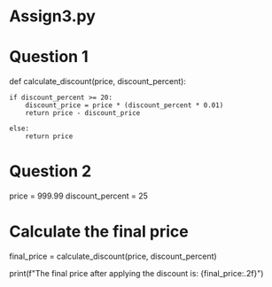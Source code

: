 # Assign3.py


# Question 1

def calculate_discount(price, discount_percent):

    if discount_percent >= 20:
        discount_price = price * (discount_percent * 0.01)
        return price - discount_price
    
    else:
        return price

# Question 2

price = 999.99 
discount_percent = 25  

# Calculate the final price
final_price = calculate_discount(price, discount_percent)


print(f"The final price after applying the discount is: {final_price:.2f}")



